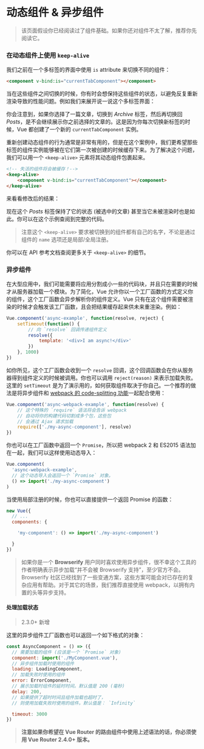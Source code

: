 # 动态组件 & 异步组件

> 该页面假设你已经阅读过了组件基础。如果你还对组件不太了解，推荐你先阅读它。

### 在动态组件上使用 `keep-alive`

我们之前在一个多标签的界面中使用 `is` attribute 来切换不同的组件：

```html
<component v-bind:is="currentTabComponent"></component>
```

当在这些组件之间切换的时候，你有时会想保持这些组件的状态，以避免反复重新渲染导致的性能问题。例如我们来展开说一说这个多标签界面：

你会注意到，如果你选择了一篇文章，切换到 *Archive* 标签，然后再切换回 *Posts*，是不会继续展示你之前选择的文章的。这是因为你每次切换新标签的时候，Vue 都创建了一个新的 `currentTabComponent` 实例。

重新创建动态组件的行为通常是非常有用的，但是在这个案例中，我们更希望那些标签的组件实例能够被在它们第一次被创建的时候缓存下来。为了解决这个问题，我们可以用一个 `<keep-alive>` 元素将其动态组件包裹起来。

```html
<!-- 失活的组件将会被缓存！-->
<keep-alive>
    <component v-bind:is="currentTabComponent"></component>
</keep-alive>
```

来看看修改后的结果：

现在这个 *Posts* 标签保持了它的状态 (被选中的文章) 甚至当它未被渲染时也是如此。你可以在这个示例查阅到完整的代码。

> 注意这个 `<keep-alive>` 要求被切换到的组件都有自己的名字，不论是通过组件的 `name` 选项还是局部/全局注册。

你可以在 API 参考文档查阅更多关于 `<keep-alive>` 的细节。

### 异步组件

在大型应用中，我们可能需要将应用分割成小一些的代码块，并且只在需要的时候才从服务器加载一个模块。为了简化，Vue 允许你以一个工厂函数的方式定义你的组件，这个工厂函数会异步解析你的组件定义。Vue 只有在这个组件需要被渲染的时候才会触发该工厂函数，且会把结果缓存起来供未来重渲染。例如：

```js
Vue.component('async-example', function(resolve, reject) {
    setTimeout(function() {
        // 向 `resolve` 回调传递组件定义
        resolve({
            template: '<div>I am async!</div>'
        })
    }, 1000)
})
```

如你所见，这个工厂函数会收到一个 `resolve` 回调，这个回调函数会在你从服务器得到组件定义的时候被调用。你也可以调用 `reject(reason)` 来表示加载失败。这里的 `setTimeout` 是为了演示用的，如何获取组件取决于你自己。一个推荐的做法是将异步组件和 [webpack 的 code-splitting 功能](https://webpack.js.org/guides/code-splitting/)一起配合使用：

```js
Vue.component('async-webpack-example', function(resolve) {
    // 这个特殊的 `require` 语法将会告诉 webpack
    // 自动将你的构建代码切割成多个包，这些包
    // 会通过 Ajax 请求加载
    require(['./my-async-component'], resolve)
})
```

你也可以在工厂函数中返回一个 `Promise`，所以把 webpack 2 和 ES2015 语法加在一起，我们可以这样使用动态导入：
```js
Vue.component(
  'async-webpack-example', 
  // 这个动态导入会返回一个 `Promise` 对象。
  () => import('./my-async-component')
)
```
当使用局部注册的时候，你也可以直接提供一个返回 Promise 的函数：
```js
new Vue({
  // ...
  components: {

    'my-component': () => import('./my-async-component')

  }
})
```
> 如果你是一个 **Browserify** 用户同时喜欢使用异步组件，很不幸这个工具的作者明确表示异步加载“并不会被 Browserify 支持”，至少官方不会。Browserify 社区已经找到了一些变通方案，这些方案可能会对已存在的复杂应用有帮助。对于其它的场景，我们推荐直接使用 webpack，以拥有内置的头等异步支持。

#### 处理加载状态
> 2.3.0+ 新增

这里的异步组件工厂函数也可以返回一个如下格式的对象：
```js
const AsyncComponent = () => ({
  // 需要加载的组件 (应该是一个 `Promise` 对象)
  component: import('./MyComponent.vue'), 
  // 异步组件加载时使用的组件
  loading: LoadingComponent, 
  // 加载失败时使用的组件
  error: ErrorComponent, 
  // 展示加载时组件的延时时间。默认值是 200 (毫秒)
  delay: 200, 
  // 如果提供了超时时间且组件加载也超时了，
  // 则使用加载失败时使用的组件。默认值是： `Infinity`

  timeout: 3000
})
```
> **注意如果你希望在 Vue Router 的路由组件中使用上述语法的话，你必须使用 Vue Router 2.4.0+ 版本。**
